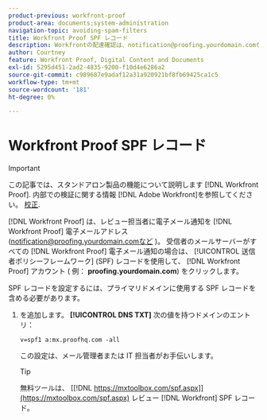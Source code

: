 ```yaml
---
product-previous: workfront-proof
product-area: documents;system-administration
navigation-topic: avoiding-spam-filters
title: Workfront Proof SPF レコード
description: Workfrontの配達確認は、notification@proofing.yourdomain.comなどのWorkfront配達確認用 E メールアドレスからレビュー担当者に E メール通知を送信します。 受信者のメールサーバーがすべてのWorkfront配達確認の E メール通知を信頼できるようにするには、 [!DNL Sender Policy] に接続されたカスタマイズドメインのフレームワーク (SPF) レコード [!DNL Workfront Proof] アカウント（proofing.yourdomain.com など）を使用します。
author: Courtney
feature: Workfront Proof, Digital Content and Documents
exl-id: 5295d451-2ad2-4835-9200-f10d4e6286a2
source-git-commit: c989687e9adaf12a31a920921bf8fb69425ca1c5
workflow-type: tm+mt
source-wordcount: '181'
ht-degree: 0%

---
```


# Workfront Proof SPF レコード

>[!IMPORTANT]
>
>この記事では、スタンドアロン製品の機能について説明します [!DNL Workfront Proof]. 内部での検証に関する情報 [!DNL Adobe Workfront]を参照してください。 [校正](../../../review-and-approve-work/proofing/proofing.md).

[!DNL Workfront Proof] は、レビュー担当者に電子メール通知を [!DNL Workfront Proof] 電子メールアドレス (notification@proofing.yourdomain.comなど )。 受信者のメールサーバーがすべての [!DNL Workfront Proof] 電子メール通知の場合は、 [!UICONTROL 送信者ポリシーフレームワーク] (SPF) レコードを使用して、 [!DNL Workfront Proof] アカウント ( 例： **proofing.yourdomain.com**) をクリックします。

SPF レコードを設定するには、プライマリドメインに使用する SPF レコードを含める必要があります。

1. を追加します。 **[!UICONTROL DNS TXT]** 次の値を持つドメインのエントリ：

   `v=spf1 a:mx.proofhq.com -all`

   この設定は、メール管理者または IT 担当者がお手伝いします。

   >[!TIP]
   >
   >無料ツールは、 [[!DNL https://mxtoolbox.com/spf.aspx]](https://mxtoolbox.com/spf.aspx) レビュー [!DNL Workfront] SPF レコード。
